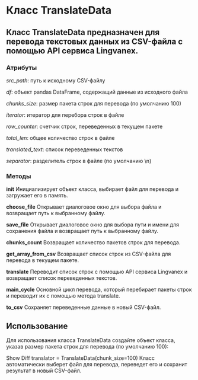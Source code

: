 # Класс TranslateData
## Класс TranslateData предназначен для перевода текстовых данных из CSV-файла с помощью API сервиса Lingvanex.

### Атрибуты
*src_path*: путь к исходному CSV-файлу

*df*: объект pandas DataFrame, содержащий данные из исходного файла

*chunks_size*: размер пакета строк для перевода (по умолчанию 100)

*iterator*: итератор для перебора строк в файле

*row_counter*: счетчик строк, переведенных в текущем пакете

*total_len*: общее количество строк в файле

*translated_text*: список переведенных текстов

*separator*: разделитель строк в файле (по умолчанию \n)

### Методы
**__init__**
Инициализирует объект класса, выбирает файл для перевода и загружает его в память.

**choose_file**
Открывает диалоговое окно для выбора файла и возвращает путь к выбранному файлу.

**save_file**
Открывает диалоговое окно для выбора пути и имени для сохранения файла и возвращает путь к выбранному файлу.

**chunks_count**
Возвращает количество пакетов строк для перевода.

**get_array_from_csv**
Возвращает список строк из CSV-файла для перевода в текущем пакете.

**translate**
Переводит список строк с помощью API сервиса Lingvanex и возвращает список переведенных текстов.

**main_cycle**
Основной цикл перевода, который перебирает пакеты строк и переводит их с помощью метода translate.

**to_csv**
Сохраняет переведенные данные в новый CSV-файл.

## Использование
Для использования класса TranslateData создайте объект класса, указав размер пакета строк для перевода (по умолчанию 100):

Show Diff
translator = TranslateData(chunk_size=100)
Класс автоматически выберет файл для перевода, переведет его и сохранит результат в новый CSV-файл.
